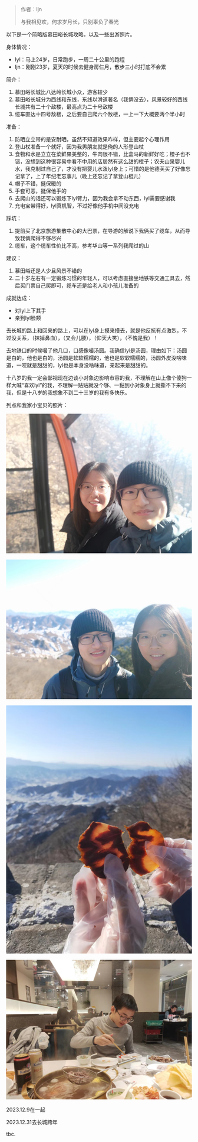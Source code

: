 
> 作者：ljn
> 
> 与我相见欢，何求岁月长，只别辜负了春光

以下是一个简略版慕田峪长城攻略，以及一些出游照片。

身体情况：
* lyl：马上24岁，日常跑步，一周二十公里的跑程
* ljn：刚刚23岁，夏天的时候去健身房仨月，散步三小时打底不会累

简介：
1. 慕田峪长城比八达岭长城小众，游客较少
2. 慕田峪长城分为西线和东线，东线以滑道著名（我俩没去），风景较好的西线长城共有二十个敌楼，最高点为二十号敌楼
3. 缆车直达十四号敌楼，之后要自己爬六个敌楼，一上一下大概要两个半小时

准备：
1. 防晒立立带的是安耐晒，虽然不知道效果咋样，但主要起个心理作用
2. 登山杖准备一个就好，因为我男朋友就是俺的人形登山杖
3. 食物和水是立立在菜鲜果美整的，牛肉很不错，比盒马的新鲜好吃；橙子也不错，没想到这种很容易中看不中用的店居然有这么甜的橙子；农夫山泉婴儿水，我克制过自己了，才没有把婴儿水泼lyl身上；可惜的是他德芙买了好像忘记拿了，上了年纪老忘事儿（晚上还忘记了拿登山棍儿）
4. 帽子不错，挺保暖的
5. 手套可恶，挺保他手的
6. 去爬山的话还可以锻炼下lyl臂力，因为我会拿不动东西，lyl需要感谢我
7. 充电宝带得好，lyl真机智，不过好像他手机中间没充电

踩坑：
1. 提前买了北京旅游集散中心的大巴票，在导游的解说下我俩买了缆车，从而导致我俩爬得不够尽兴
2. 缆车，这个缆车性价比不高，参考华山等一系列我爬过的山

建议：
1. 慕田峪还是人少且风景不错的
2. 二十岁左右有一定锻炼习惯的年轻人，可以考虑直接坐地铁等交通工具去，然后买门票自己爬即可，缆车还是给老人和小孩儿准备的

成就达成：
* 对lyl上下其手
* 亲到lyl脸颊


去长城的路上和回来的路上，可以在lyl身上摸来摸去，就是他反抗有点激烈，不过没关系，（抹掉鼻血），（叉会儿腰），（仰天大笑），（不愧是我）！

去地铁口的时候嘬了他几口，口感像嘬汤圆。我确信lyl是汤圆，理由如下：汤圆是白的，他也是白的，汤圆是软软糯糯的，他也是软软糯糯的，汤圆外皮没啥味道，一咬就是甜甜的，lyl也是本身没啥味道，亲起来是甜甜的。

十八岁的我一定会鄙视现在边谈小对象边影响市容的我，不理解在山上像个傻狗一样大喊“喜欢lyl”的我，不理解一贴贴就没个够、一黏到小对象身上就撕不下来的我，但是十八岁的我想象不到二十三岁的我有多快乐。

列点和我家小宝贝的照片：

![zhezhanghaokan](../../static/mutianyuchangcheng/lanche.jpg)

![zhezhanghaokan](../../static/mutianyuchangcheng/dilouzhijian.jpg)

![zhezhanghaokan](../../static/mutianyuchangcheng/shanding.jpg)

![zhezhanghaokan](../../static/mutianyuchangcheng/chaojiguai.jpg)

2023.12.9在一起

2023.12.31去长城跨年

tbc.
